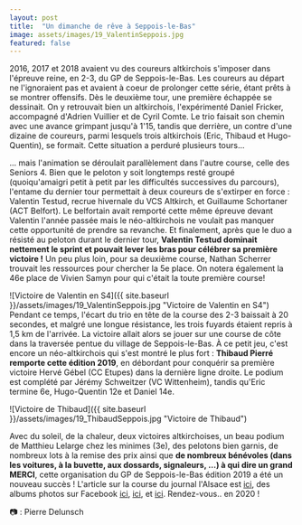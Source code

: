 ```yaml
---
layout: post
title:  "Un dimanche de rêve à Seppois-le-Bas"
image: assets/images/19_ValentinSeppois.jpg
featured: false
---
```



2016, 2017 et 2018 avaient vu des coureurs altkirchois s'imposer dans l'épreuve reine, en 2-3, du GP de Seppois-le-Bas. Les coureurs au départ ne l'ignoraient pas et avaient à coeur de prolonger cette série, étant prêts à se montrer offensifs. Dès le deuxième tour, une première échappée se dessinait. On y retrouvait bien un altkirchois, l'expérimenté Daniel Fricker, accompagné d'Adrien Vuillier et de Cyril Comte. Le trio faisait son chemin avec une avance grimpant jusqu'à 1'15, tandis que derrière, un contre d'une dizaine de coureurs, parmi lesquels trois altkirchois (Eric, Thibaud et Hugo-Quentin), se formait. Cette situation a perduré plusieurs tours...  

... mais l'animation se déroulait parallèlement dans l'autre course, celle des Seniors 4\. Bien que le peloton y soit longtemps resté groupé (quoiqu'amaigri petit à petit par les difficultés successives du parcours), l'entame du dernier tour permettait à deux coureurs de s'extirper en force : Valentin Testud, recrue hivernale du VCS Altkirch, et Guillaume Schortaner (ACT Belfort). Le belfortain avait remporté cette même épreuve devant Valentin l'année passée mais le néo-altkirchois ne voulait pas manquer cette opportunité de prendre sa revanche. Et finalement, après que le duo a résisté au peloton durant le dernier tour, **Valentin Testud dominait nettement le sprint et pouvait lever les bras pour célébrer sa première victoire !** Un peu plus loin, pour sa deuxième course, Nathan Scherrer trouvait les ressources pour chercher la 5e place. On notera également la 46e place de Vivien Samyn pour qui c'était la toute première course!

![Victoire de Valentin en S4]({{ site.baseurl }}/assets/images/19_ValentinSeppois.jpg "Victoire de Valentin en S4")
Pendant ce temps, l'écart du trio en tête de la course des 2-3 baissait à 20 secondes, et malgré une longue résistance, les trois fuyards étaient repris à 1,5 km de l'arrivée. La victoire allait alors se jouer sur une course de côte dans la traversée pentue du village de Seppois-le-Bas. À ce petit jeu, c'est encore un néo-altkirchois qui s'est montré le plus fort : **Thibaud Pierré remporte cette édition 2019**, en débordant pour conquérir sa première victoire Hervé Gébel (CC Etupes) dans la dernière ligne droite. Le podium est complété par Jérémy Schweitzer (VC Wittenheim), tandis qu'Eric termine 6e, Hugo-Quentin 12e et Daniel 14e.

![Victoire de Thibaud]({{ site.baseurl }}/assets/images/19_ThibaudSeppois.jpg "Victoire de Thibaud")

Avec du soleil, de la chaleur, deux victoires altkirchoises, un beau podium de Matthieu Lelarge chez les minimes (3e), des pelotons bien garnis, de nombreux lots à la remise des prix ainsi que **de nombreux bénévoles (dans les voitures, à la buvette, aux dossards, signaleurs, ...) à qui dire un grand MERCI**, cette organisation du GP de Seppois-le-Bas édition 2019 a été un nouveau succès ! L'article sur la course du journal l'Alsace est [ici](https://www.lalsace.fr/haut-rhin/2019/03/25/pierre-souffle-le-show), des albums photos sur Facebook [ici](https://www.facebook.com/jgrimont/media_set?set=a.2650698318278658&type=3), [ici](https://www.facebook.com/jgrimont/media_set?set=a.2649179138430576&type=3), et [ici](https://www.facebook.com/pg/lesphotosdeMaryline/photos/?tab=album&album_id=1144737482377108&__tn__=-UC-R). Rendez-vous.. en 2020 !

 &#128247; : Pierre Delunsch